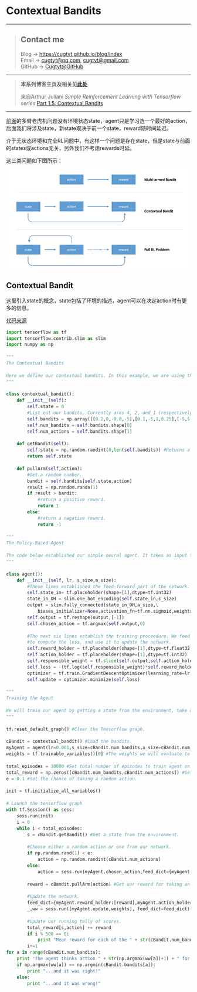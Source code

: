# Contextual Bandits

---
> ## Contact me
> Blog -> <https://cugtyt.github.io/blog/index>  
> Email -> <cugtyt@qq.com>, <cugtyt@gmail.com>  
> GitHub -> [Cugtyt@GitHub](https://github.com/Cugtyt)

---

> **本系列博客主页及相关见**[**此处**](https://github.com/Cugtyt/rl-notes/index)  
>
> 来自Arthur Juliani *Simple Reinforcement Learning with Tensorflow series* [Part 1.5: Contextual Bandits](https://medium.com/emergent-future/simple-reinforcement-learning-with-tensorflow-part-1-5-contextual-bandits-bff01d1aad9c)
---

[前面](https://cugtyt.github.io/blog/rl-notes/201807201027)的多臂老虎机问题没有环境状态state，agent只是学习选一个最好的action，后面我们将涉及state，新state取决于前一个state，reward随时间延迟。

介于无状态环境和完全RL问题中，有这样一个问题是存在state，但是state与前面的states或actions无关，另外我们不考虑rewards时延。

这三类问题如下图所示：

![Above: Multi-armed bandit problem, where only action effect reward. Middle: Contextual bandit problem, where state and action effect reward. Bottom: Full RL problem, where action effects state, and rewards may be delayed in time.](resources/multi-armed-bandit-contextual-bandit-full-rl.png)

## Contextual Bandit

这里引入state的概念，state包括了环境的描述，agent可以在决定action时有更多的信息。

[代码来源](https://gist.github.com/awjuliani/b5d83fcf3bf2898656be5730f098e08b#file-contextualpolicy-ipynb)

``` python
import tensorflow as tf
import tensorflow.contrib.slim as slim
import numpy as np

"""
The Contextual Bandits

Here we define our contextual bandits. In this example, we are using three four-armed bandit. What this means is that each bandit has four arms that can be pulled. Each bandit has different success probabilities for each arm, and as such requires different actions to obtain the best result. The pullBandit function generates a random number from a normal distribution with a mean of 0. The lower the bandit number, the more likely a positive reward will be returned. We want our agent to learn to always choose the bandit-arm that will most often give a positive reward, depending on the Bandit presented.
"""

class contextual_bandit():
    def __init__(self):
        self.state = 0
        #List out our bandits. Currently arms 4, 2, and 1 (respectively) are the most optimal.
        self.bandits = np.array([[0.2,0,-0.0,-5],[0.1,-5,1,0.25],[-5,5,5,5]])
        self.num_bandits = self.bandits.shape[0]
        self.num_actions = self.bandits.shape[1]

    def getBandit(self):
        self.state = np.random.randint(0,len(self.bandits)) #Returns a random state for each episode.
        return self.state

    def pullArm(self,action):
        #Get a random number.
        bandit = self.bandits[self.state,action]
        result = np.random.randn(1)
        if result > bandit:
            #return a positive reward.
            return 1
        else:
            #return a negative reward.
            return -1

"""
The Policy-Based Agent

The code below established our simple neural agent. It takes as input the current state, and returns an action. This allows the agent to take actions which are conditioned on the state of the environment, a critical step toward being able to solve full RL problems. The agent uses a single set of weights, within which each value is an estimate of the value of the return from choosing a particular arm given a bandit. We use a policy gradient method to update the agent by moving the value for the selected action toward the recieved reward.
"""

class agent():
    def __init__(self, lr, s_size,a_size):
        #These lines established the feed-forward part of the network. The agent takes a state and produces an action.
        self.state_in= tf.placeholder(shape=[1],dtype=tf.int32)
        state_in_OH = slim.one_hot_encoding(self.state_in,s_size)
        output = slim.fully_connected(state_in_OH,a_size,\
            biases_initializer=None,activation_fn=tf.nn.sigmoid,weights_initializer=tf.ones_initializer())
        self.output = tf.reshape(output,[-1])
        self.chosen_action = tf.argmax(self.output,0)

        #The next six lines establish the training proceedure. We feed the reward and chosen action into the network
        #to compute the loss, and use it to update the network.
        self.reward_holder = tf.placeholder(shape=[1],dtype=tf.float32)
        self.action_holder = tf.placeholder(shape=[1],dtype=tf.int32)
        self.responsible_weight = tf.slice(self.output,self.action_holder,[1])
        self.loss = -(tf.log(self.responsible_weight)*self.reward_holder)
        optimizer = tf.train.GradientDescentOptimizer(learning_rate=lr)
        self.update = optimizer.minimize(self.loss)

"""
Training the Agent

We will train our agent by getting a state from the environment, take an action, and recieve a reward. Using these three things, we can know how to properly update our network in order to more often choose actions given states that will yield the highest rewards over time.
"""

tf.reset_default_graph() #Clear the Tensorflow graph.

cBandit = contextual_bandit() #Load the bandits.
myAgent = agent(lr=0.001,s_size=cBandit.num_bandits,a_size=cBandit.num_actions) #Load the agent.
weights = tf.trainable_variables()[0] #The weights we will evaluate to look into the network.

total_episodes = 10000 #Set total number of episodes to train agent on.
total_reward = np.zeros([cBandit.num_bandits,cBandit.num_actions]) #Set scoreboard for bandits to 0.
e = 0.1 #Set the chance of taking a random action.

init = tf.initialize_all_variables()

# Launch the tensorflow graph
with tf.Session() as sess:
    sess.run(init)
    i = 0
    while i < total_episodes:
        s = cBandit.getBandit() #Get a state from the environment.

        #Choose either a random action or one from our network.
        if np.random.rand(1) < e:
            action = np.random.randint(cBandit.num_actions)
        else:
            action = sess.run(myAgent.chosen_action,feed_dict={myAgent.state_in:[s]})

        reward = cBandit.pullArm(action) #Get our reward for taking an action given a bandit.

        #Update the network.
        feed_dict={myAgent.reward_holder:[reward],myAgent.action_holder:[action],myAgent.state_in:[s]}
        _,ww = sess.run([myAgent.update,weights], feed_dict=feed_dict)

        #Update our running tally of scores.
        total_reward[s,action] += reward
        if i % 500 == 0:
            print "Mean reward for each of the " + str(cBandit.num_bandits) + " bandits: " + str(np.mean(total_reward,axis=1))
        i+=1
for a in range(cBandit.num_bandits):
    print "The agent thinks action " + str(np.argmax(ww[a])+1) + " for bandit " + str(a+1) + " is the most promising...."
    if np.argmax(ww[a]) == np.argmin(cBandit.bandits[a]):
        print "...and it was right!"
    else:
        print "...and it was wrong!"
```